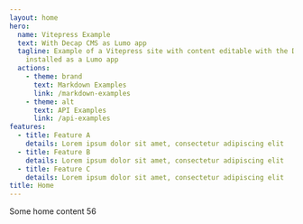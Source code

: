 ```yaml
---
layout: home
hero:
  name: Vitepress Example
  text: With Decap CMS as Lumo app
  tagline: Example of a Vitepress site with content editable with the Decap CMS
    installed as a Lumo app
  actions:
    - theme: brand
      text: Markdown Examples
      link: /markdown-examples
    - theme: alt
      text: API Examples
      link: /api-examples
features:
  - title: Feature A
    details: Lorem ipsum dolor sit amet, consectetur adipiscing elit
  - title: Feature B
    details: Lorem ipsum dolor sit amet, consectetur adipiscing elit
  - title: Feature C
    details: Lorem ipsum dolor sit amet, consectetur adipiscing elit
title: Home
---
```

Some home content 56
